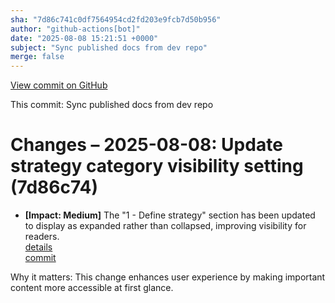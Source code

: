 ```yaml
---
sha: "7d86c741c0df7564954cd2fd203e9fcb7d50b956"
author: "github-actions[bot]"
date: "2025-08-08 15:21:51 +0000"
subject: "Sync published docs from dev repo"
merge: false
---
```


[View commit on GitHub](https://github.com/TheTrustedAdvisor/FabricAdoptionFramework/commit/7d86c741c0df7564954cd2fd203e9fcb7d50b956)

This commit: Sync published docs from dev repo

# Changes – 2025-08-08: Update strategy category visibility setting (7d86c74)

- **[Impact: Medium]** The "1 - Define strategy" section has been updated to display as expanded rather than collapsed, improving visibility for readers.  
   [details](/docs/about/changes/2025-08-08-sync-published-docs)  
   [commit](https://github.com/TheTrustedAdvisor/FabricAdoptionFramework/commit/7d86c741c0df7564954cd2fd203e9fcb7d50b956)  

Why it matters: This change enhances user experience by making important content more accessible at first glance.
